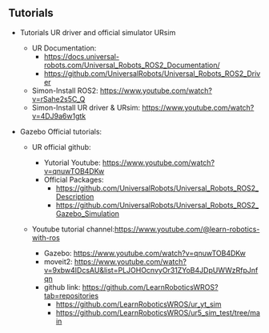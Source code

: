 ## Tutorials

- Tutorials UR driver and official simulator URsim 
    - UR Documentation: 
        - https://docs.universal-robots.com/Universal_Robots_ROS2_Documentation/
        - https://github.com/UniversalRobots/Universal_Robots_ROS2_Driver
    - Simon-Install ROS2: https://www.youtube.com/watch?v=rSahe2s5C_Q
    - Simon-Install UR driver & URsim: https://www.youtube.com/watch?v=4DJ9a6w1gtk

- Gazebo Official tutorials:
    - UR official github: 
        - Yutorial Youtube: https://www.youtube.com/watch?v=qnuwTOB4DKw
        - Official Packages: 
            - https://github.com/UniversalRobots/Universal_Robots_ROS2_Description
            - https://github.com/UniversalRobots/Universal_Robots_ROS2_Gazebo_Simulation

    - Youtube tutorial channel:https://www.youtube.com/@learn-robotics-with-ros
        - Gazebo: https://www.youtube.com/watch?v=qnuwTOB4DKw
        - moveit2: https://www.youtube.com/watch?v=9xbw4IDcsAU&list=PLJOHOcnvyOr31ZYoB4JDpUWWzRfpJnfqn
        - github link: https://github.com/LearnRoboticsWROS?tab=repositories
            - https://github.com/LearnRoboticsWROS/ur_yt_sim
            - https://github.com/LearnRoboticsWROS/ur5_sim_test/tree/main
